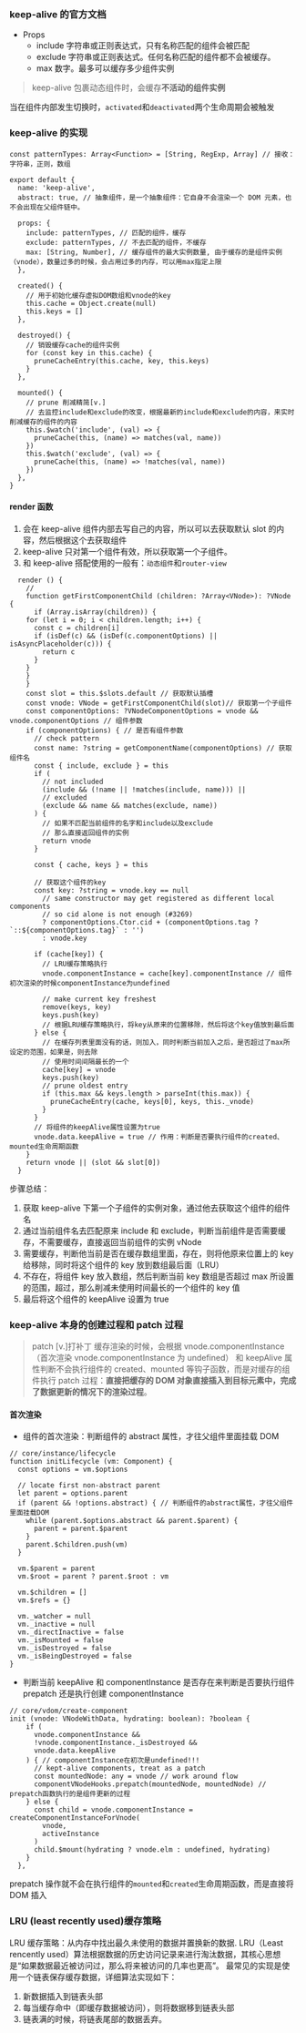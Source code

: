 ### keep-alive 的官方文档

- Props
  - include 字符串或正则表达式，只有名称匹配的组件会被匹配
  - exclude 字符串或正则表达式。任何名称匹配的组件都不会被缓存。
  - max 数字。最多可以缓存多少组件实例

> keep-alive 包裹动态组件时，会缓存**不活动的组件实例**

当在组件内部发生切换时，`activated`和`deactivated`两个生命周期会被触发

### keep-alive 的实现

```
const patternTypes: Array<Function> = [String, RegExp, Array] // 接收：字符串，正则，数组

export default {
  name: 'keep-alive',
  abstract: true, // 抽象组件，是一个抽象组件：它自身不会渲染一个 DOM 元素，也不会出现在父组件链中。

  props: {
    include: patternTypes, // 匹配的组件，缓存
    exclude: patternTypes, // 不去匹配的组件，不缓存
    max: [String, Number], // 缓存组件的最大实例数量, 由于缓存的是组件实例（vnode），数量过多的时候，会占用过多的内存，可以用max指定上限
  },

  created() {
    // 用于初始化缓存虚拟DOM数组和vnode的key
    this.cache = Object.create(null)
    this.keys = []
  },

  destroyed() {
    // 销毁缓存cache的组件实例
    for (const key in this.cache) {
      pruneCacheEntry(this.cache, key, this.keys)
    }
  },

  mounted() {
    // prune 削减精简[v.]
    // 去监控include和exclude的改变，根据最新的include和exclude的内容，来实时削减缓存的组件的内容
    this.$watch('include', (val) => {
      pruneCache(this, (name) => matches(val, name))
    })
    this.$watch('exclude', (val) => {
      pruneCache(this, (name) => !matches(val, name))
    })
  },
}

```

#### render 函数

1. 会在 keep-alive 组件内部去写自己的内容，所以可以去获取默认 slot 的内容，然后根据这个去获取组件
2. keep-alive 只对第一个组件有效，所以获取第一个子组件。
3. 和 keep-alive 搭配使用的一般有：`动态组件`和`router-view`

```
  render () {
    //
    function getFirstComponentChild (children: ?Array<VNode>): ?VNode {
      if (Array.isArray(children)) {
    for (let i = 0; i < children.length; i++) {
      const c = children[i]
      if (isDef(c) && (isDef(c.componentOptions) || isAsyncPlaceholder(c))) {
        return c
      }
    }
    }
    }
    const slot = this.$slots.default // 获取默认插槽
    const vnode: VNode = getFirstComponentChild(slot)// 获取第一个子组件
    const componentOptions: ?VNodeComponentOptions = vnode && vnode.componentOptions // 组件参数
    if (componentOptions) { // 是否有组件参数
      // check pattern
      const name: ?string = getComponentName(componentOptions) // 获取组件名
      const { include, exclude } = this
      if (
        // not included
        (include && (!name || !matches(include, name))) ||
        // excluded
        (exclude && name && matches(exclude, name))
      ) {
        // 如果不匹配当前组件的名字和include以及exclude
        // 那么直接返回组件的实例
        return vnode
      }

      const { cache, keys } = this

      // 获取这个组件的key
      const key: ?string = vnode.key == null
        // same constructor may get registered as different local components
        // so cid alone is not enough (#3269)
        ? componentOptions.Ctor.cid + (componentOptions.tag ? `::${componentOptions.tag}` : '')
        : vnode.key

      if (cache[key]) {
        // LRU缓存策略执行
        vnode.componentInstance = cache[key].componentInstance // 组件初次渲染的时候componentInstance为undefined

        // make current key freshest
        remove(keys, key)
        keys.push(key)
        // 根据LRU缓存策略执行，将key从原来的位置移除，然后将这个key值放到最后面
      } else {
        // 在缓存列表里面没有的话，则加入，同时判断当前加入之后，是否超过了max所设定的范围，如果是，则去除
        // 使用时间间隔最长的一个
        cache[key] = vnode
        keys.push(key)
        // prune oldest entry
        if (this.max && keys.length > parseInt(this.max)) {
          pruneCacheEntry(cache, keys[0], keys, this._vnode)
        }
      }
      // 将组件的keepAlive属性设置为true
      vnode.data.keepAlive = true // 作用：判断是否要执行组件的created、mounted生命周期函数
    }
    return vnode || (slot && slot[0])
  }
```

步骤总结：

1. 获取 keep-alive 下第一个子组件的实例对象，通过他去获取这个组件的组件名
2. 通过当前组件名去匹配原来 include 和 exclude，判断当前组件是否需要缓存，不需要缓存，直接返回当前组件的实例 vNode
3. 需要缓存，判断他当前是否在缓存数组里面，存在，则将他原来位置上的 key 给移除，同时将这个组件的 key 放到数组最后面（LRU）
4. 不存在，将组件 key 放入数组，然后判断当前 key 数组是否超过 max 所设置的范围，超过，那么削减未使用时间最长的一个组件的 key 值
5. 最后将这个组件的 keepAlive 设置为 true

### keep-alive 本身的创建过程和 patch 过程

> patch [v.]打补丁
> 缓存渲染的时候，会根据 vnode.componentInstance（首次渲染 vnode.componentInstance 为 undefined） 和 keepAlive 属性判断不会执行组件的 created、mounted 等钩子函数，而是对缓存的组件执行 patch 过程：**直接把缓存的 DOM 对象直接插入到目标元素中，完成了数据更新的情况下的渲染过程**。

#### 首次渲染

- 组件的首次渲染：判断组件的 abstract 属性，才往父组件里面挂载 DOM

```
// core/instance/lifecycle
function initLifecycle (vm: Component) {
  const options = vm.$options

  // locate first non-abstract parent
  let parent = options.parent
  if (parent && !options.abstract) { // 判断组件的abstract属性，才往父组件里面挂载DOM
    while (parent.$options.abstract && parent.$parent) {
      parent = parent.$parent
    }
    parent.$children.push(vm)
  }

  vm.$parent = parent
  vm.$root = parent ? parent.$root : vm

  vm.$children = []
  vm.$refs = {}

  vm._watcher = null
  vm._inactive = null
  vm._directInactive = false
  vm._isMounted = false
  vm._isDestroyed = false
  vm._isBeingDestroyed = false
}
```

- 判断当前 keepAlive 和 componentInstance 是否存在来判断是否要执行组件 prepatch 还是执行创建 componentInstance

```
// core/vdom/create-component
init (vnode: VNodeWithData, hydrating: boolean): ?boolean {
    if (
      vnode.componentInstance &&
      !vnode.componentInstance._isDestroyed &&
      vnode.data.keepAlive
    ) { // componentInstance在初次是undefined!!!
      // kept-alive components, treat as a patch
      const mountedNode: any = vnode // work around flow
      componentVNodeHooks.prepatch(mountedNode, mountedNode) // prepatch函数执行的是组件更新的过程
    } else {
      const child = vnode.componentInstance = createComponentInstanceForVnode(
        vnode,
        activeInstance
      )
      child.$mount(hydrating ? vnode.elm : undefined, hydrating)
    }
  },
```

prepatch 操作就不会在执行组件的`mounted`和`created`生命周期函数，而是直接将 DOM 插入

### LRU (least recently used)缓存策略

LRU 缓存策略：从内存中找出最久未使用的数据并置换新的数据.
LRU（Least rencently used）算法根据数据的历史访问记录来进行淘汰数据，其核心思想是“如果数据最近被访问过，那么将来被访问的几率也更高”。
最常见的实现是使用一个链表保存缓存数据，详细算法实现如下：

1. 新数据插入到链表头部
2. 每当缓存命中（即缓存数据被访问），则将数据移到链表头部
3. 链表满的时候，将链表尾部的数据丢弃。
